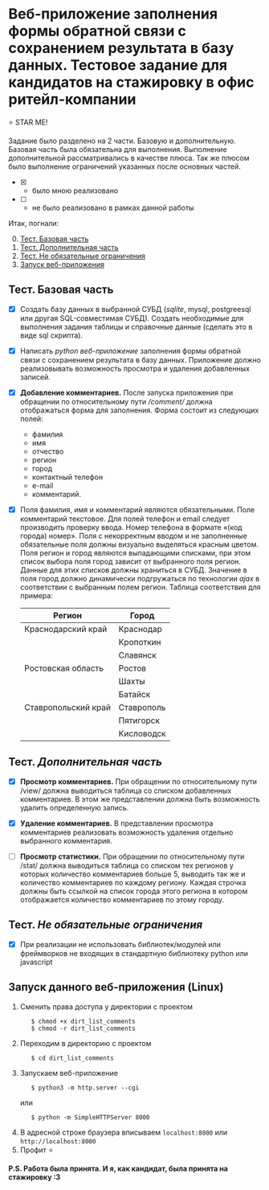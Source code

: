 # Веб-приложение заполнения формы обратной связи с сохранением результата в базу данных. Тестовое задание для кандидатов на стажировку в офис ритейл-компании

:star: STAR ME!

Задание было разделено на 2 части. Базовую и дополнительную. Базовая часть была обязательна для выполнения. Выполнение дополнительной рассматривались в качестве плюса. Так же плюсом было выполнение ограничений указанных после основных частей.

- [X] - было мною реализовано
- [ ] - не было реализовано в рамках данной работы

Итак, погнали:

0. [Тест. Базовая часть](https://github.com/BeautifulDirt/dirt_list_comments/new/main?readme=1#%D1%82%D0%B5%D1%81%D1%82-%D0%B1%D0%B0%D0%B7%D0%BE%D0%B2%D0%B0%D1%8F-%D1%87%D0%B0%D1%81%D1%82%D1%8C)
1. [Тест. Дополнительная часть](https://github.com/BeautifulDirt/dirt_list_comments/new/main?readme=1#%D1%82%D0%B5%D1%81%D1%82-%D0%B4%D0%BE%D0%BF%D0%BE%D0%BB%D0%BD%D0%B8%D1%82%D0%B5%D0%BB%D1%8C%D0%BD%D0%B0%D1%8F-%D1%87%D0%B0%D1%81%D1%82%D1%8C)
2. [Тест. Не обязательные ограничения](https://github.com/BeautifulDirt/dirt_list_comments/new/main?readme=1#%D1%82%D0%B5%D1%81%D1%82-%D0%BD%D0%B5-%D0%BE%D0%B1%D1%8F%D0%B7%D0%B0%D1%82%D0%B5%D0%BB%D1%8C%D0%BD%D1%8B%D0%B5-%D0%BE%D0%B3%D1%80%D0%B0%D0%BD%D0%B8%D1%87%D0%B5%D0%BD%D0%B8%D1%8F)
3. [Запуск веб-приложения](https://github.com/BeautifulDirt/dirt_list_comments/new/main?readme=1#%D0%B7%D0%B0%D0%BF%D1%83%D1%81%D0%BA-%D0%B4%D0%B0%D0%BD%D0%BD%D0%BE%D0%B3%D0%BE-%D0%B2%D0%B5%D0%B1-%D0%BF%D1%80%D0%B8%D0%BB%D0%BE%D0%B6%D0%B5%D0%BD%D0%B8%D1%8F-linux)


## Тест. Базовая часть

- [X] Создать базу данных в выбранной СУБД (*sqlite*, mysql, postgreesql или другая SQL-совместимая СУБД). Создать необходимые для выполнения задания таблицы и справочные данные (сделать это в виде sql скрипта).

- [X] Написать *python веб-приложение* заполнения формы обратной связи с сохранением результата в базу данных. Приложение должно реализовывать возможность просмотра и удаления добавленных записей.

- [X] **Добавление комментариев.** После запуска приложения при обращении по относительному пути */comment/* должна отображаться форма для заполнения. Форма состоит из следующих полей:
  - фамилия
  - имя
  - отчество
  - регион
  - город
  - контактный телефон
  - e-mail
  - комментарий. 

- [X] Поля фамилия, имя и комментарий являются обязательными. Поле комментарий текстовое. Для полей телефон и email следует производить проверку ввода. Номер телефона в формате «(код города) номер». Поля с некорректным вводом и не заполненные обязательные поля должны визуально выделяться красным цветом. Поля регион и город являются выпадающими списками, при этом список выбора поля город зависит от выбранного поля регион. Данные для этих списков должны храниться в СУБД. Значение в поля город должно динамически подгружаться по технологии *ajax* в соответствии с выбранным полем регион. Таблица соответствия для примера:

  | Регион | Город | 
  |--------------------|----------------|
  | Краснодарский край | Краснодар |
  |  | Кропоткин |
  |  | Славянск |
  | Ростовская область | Ростов |
  |  | Шахты |
  |  | Батайск |
  | Ставропольский край | Ставрополь |
  |  | Пятигорск |
  |  | Кисловодск |

## Тест. *Дополнительная часть*

- [X] **Просмотр комментариев.** При обращении по относительному пути /view/ должна выводиться таблица со списком добавленных комментариев. В этом же представлении должна быть возможность удалить определенную запись.

- [X] **Удаление комментариев.** В представлении просмотра комментариев реализовать возможность удаления отдельно выбранного комментария.

- [ ] **Просмотр статистики.** При обращении по относительному пути /stat/ должна выводиться таблица со списком тех регионов у которых количество комментариев больше 5, выводить так же и количество комментариев по каждому региону. Каждая строчка должны быть ссылкой на список города этого региона в котором отображается количество комментариев по этому городу.

## Тест. *Не обязательные ограничения*

- [X] При реализации не использовать библиотек/модулей или фреймворков не входящих в стандартную библиотеку python или javascript


## Запуск данного веб-приложения (Linux)

1. Сменить права доступа у директории с проектом
    ```shell
       $ chmod +x dirt_list_comments
       $ chmod -r dirt_list_comments
    ```
2. Переходим в директорию с проектом
    ```shell
       $ cd dirt_list_comments
    ```
3. Запускаем веб-приложение
    ```shell
       $ python3 -m http.server --cgi
    ```
    или
    ```shell
       $ python -m SimpleHTTPServer 8000
    ```
4. В адресной строке браузера вписываем `localhost:8000` или `http://localhost:8000`
5. Профит :star:

**P.S. Работа была принята. И я, как кандидат, была принята на стажировку :3**
